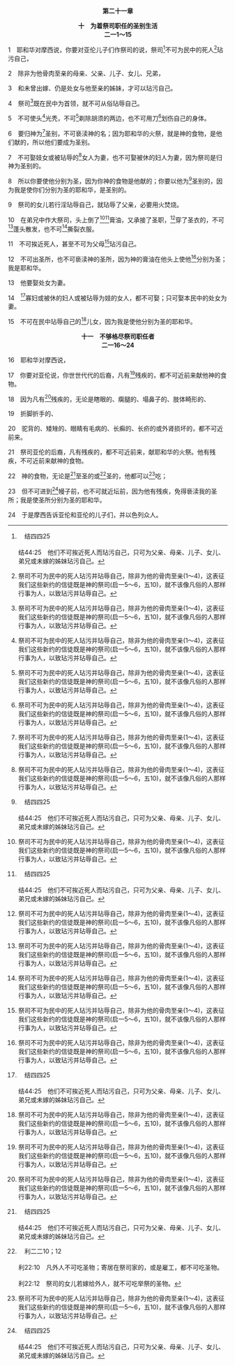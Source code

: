 <p style="text-align:center;font-weight:bold;">第二十一章</p>

<p style="text-align:center;font-weight:bold;">十　为着祭司职任的圣别生活<br>二一1～15</p>

1　耶和华对摩西说，你要对亚伦儿子们作祭司的说，祭司[^a]不可为民中的死人[^1]玷污自己，

[^1]:祭司不可为民中的死人玷污并玷辱自己，除非为他的骨肉至亲(1～4)，这表征我们这些新约的信徒既是神的祭司(启一5～6，五10)，就不该像凡俗的人那样行事为人，以致玷污并玷辱自己。

[^a]:　结四四25<br><br>结44:25　他们不可挨近死人而玷污自己，只可为父亲、母亲、儿子、女儿、弟兄或未嫁的姊妹玷污自己。

2　除非为他骨肉至亲的母亲、父亲、儿子、女儿、兄弟，

3　和未曾出嫁、仍是处女与他至亲的姊妹，才可以玷污自己。

4　祭司[^1]既在民中为首领，就不可从俗玷辱自己。

[^1]:或，不可因在民中为丈夫，就从俗玷辱自己。

5　不可使头[^1]光秃，不可[^1]剃除胡须的两边，也不可用刀[^1]划伤自己的身体。

[^1]:使我们的头光秃，指明我们不服神作头的权柄，不接受神在我们身上的权柄(参林前十一5)；剃除胡须的两边或用刀划伤自己的身体，指明我们用人的努力，使神所设计并创造的身体有所改变。我们不该作这样的改变，乃该接受神为我们所命定的一切，服在神的权柄之下，不可凭人的努力有任何改变、显露或装作，乃要保持天然。

6　要归神为[^1]圣别，不可亵渎神的名；因为耶和华的火祭，就是神的食物，是他们献的，所以他们要成为圣别。

[^1]:这表征我们这些将基督当作食物供应给神作祂享受的人，该把自己分别出来，圣别归神。8节者同。

7　不可娶妓女或被玷辱的[^1]女人为妻，也不可娶被休的妇人为妻，因为祭司是归神为圣别的。

[^1]:7、9、13～15节说到在婚姻事上的纯洁，这事甚至与大祭司的后代有关。这表征我们这些作祭司事奉神，在事奉神的事上负最高责任的人，为我们自己，甚至为我们的后代，在最亲密的属人关系上应当纯洁。

8　所以你要使他分别为圣，因为你神的食物是他献的；你要以他为[^a]圣别的，因为我是使你们分别为圣的耶和华，是圣别的。

[^a]:　利十一44～45；二十26<br><br>利11:44　我是耶和华你们的神；所以你们要使自己分别为圣，成为圣别，因为我是圣别的。你们总不可因地上爬行的物污秽自己。<br><br>利11:45　我是领你们从埃及地上来的耶和华，要作你们的神；所以你们要圣别，因为我是圣别的。<br><br>利20:26　你们要归我为圣别，因为我耶和华是圣别的，并且把你们从众民中分别出来归我。

9　祭司的女儿若行淫玷辱自己，就玷辱了父亲，必要用火焚烧。

10　在弟兄中作大祭司，头上倒了[^1][^a]膏油，又承接了圣职，[^1]穿了圣衣的，不可[^1]蓬头散发，也不可[^1]撕裂衣服。

[^1]:大祭司(预表基督—见出二八1注1)头上倒了膏油，表征我们这些新约的祭司作为基督的身体，身上有施膏的灵，使我们尽祭司的职任(林后一21，诗一三三2)。穿上祭司的衣服，表征我们该过一种与祭司职任相称的生活。不蓬头散发，表征我们服从神的权柄，在行为上没有不顺从、不受约束或不守规矩。不撕裂衣服(表征人的行为—启十九8)，表征我们不可使自己的道德沦丧。

[^a]:　出二九7；利八12；十六32；民三五25；诗一三三2<br><br>出29:7　然后把膏油倒在他头上膏他。<br><br>利8:12　又把些膏油倒在亚伦的头上膏他，使他分别为圣。<br><br>利16:32　那受膏、接续他父亲承接圣职的祭司，要穿上细麻布衣服，就是圣衣，施行遮罪。<br><br>民35:25　会众要救这误杀人的脱离报血仇之人的手，也要使他归回先前逃到的庇护城；他要住在其中，直等到受圣膏油膏抹的大祭司死了。<br><br>诗133:2　这好比那上好的油，浇在亚伦的头上，流到胡须，又流到他的衣襟；

11　不可挨近死人，甚至不可为父母[^1]玷污自己。

[^1]:大祭司甚至不可为父母的死玷污自己，表征当我们担负最高的祭司职分，与神有最亲密的交通时，我们应当约束自己天然的情感，甚至不可因着对父母的情感而玷污自己(参太十37，十二46～50)。

12　不可出圣所，也不可亵渎神的圣所，因为神的膏油在他头上使他[^1]分别为圣；我是耶和华。

[^1]:希伯来文， nezer， 奈撒，与“拿细耳人”一辞同字根。

13　他要娶处女为妻。

14　[^a]寡妇或被休的妇人或被玷辱为妓的女人，都不可娶；只可娶本民中的处女为妻。

[^a]:　结四四22<br><br>结44:22　他们不可娶寡妇或被休的妇人为妻，只可娶以色列家后裔中的处女，或是祭司遗留的寡妇。

15　不可在民中玷辱自己的[^1]儿女，因为我是使他分别为圣的耶和华。

[^1]:或，后裔。

<p style="text-align:center;font-weight:bold;">十一　不够格尽祭司职任者<br>二一16～24</p>

16　耶和华对摩西说，

17　你要对亚伦说，你世世代代的后裔，凡有[^1]残疾的，都不可近前来献他神的食物。

[^1]:因有残疾而不够资格尽祭司职分，表征凡缺乏基督的人，就不能将基督当作食物供应给神。

18　因为凡有[^1]残疾的，无论是瞎眼的、瘸腿的、塌鼻子的、肢体畸形的、

[^1]:18～20节所列各种的残疾，有以下的意义：瞎眼，表征因缺少基督作光照的光而短缺视力(参约八12)。瘸腿，表征因缺少加力的基督而无力行动(参腓四13)。塌鼻子，表征在事奉神的事上，缺少基督作感觉的能力(参歌七4下)。肢体畸形，表征越过了基督，并过度接触基督之外的事物(参林后十13)。折脚折手，表征我们这人的某些部分，在基督里是不完备的(参提后三16～17)。驼背，表征因着缺少对属天基督的经历，只能看见地上的事，看不见天上的事(参西三1～3)。矮矬，表征在生命的长大上，缺少基督的身量(参弗四13)。眼睛有毛病，表征因着缺少对基督完满的看见，而对属灵的事物没有完全的眼光(参徒十八24～28)。长癣，表征因着缺少基督的灵(参腓一19～20)，在生命上有不正常的表现，不只自己感觉不适，也使别人难过。长疥，表征因着缺少活基督(参腓一21上)，有些事使自己不舒服，并且这些事所表显出来的也叫别人为难。外肾损坏，表征因着严重的缺少经历基督作生命，以致属灵的繁殖功能受到破坏(参约十五5)。

19　折脚折手的、

20　驼背的、矮矬的、眼睛有毛病的、长癣的、长疥的或外肾损坏的，都不可近前来。

21　祭司亚伦的后裔，凡有残疾的，都不可近前来，献耶和华的火祭。他有残疾，不可近前来献神的食物。

22　神的食物，无论是[^a]至圣的或[^b]圣的，他都可以[^1]吃；

[^1]:22～23节的话，表征有残疾的信徒虽然能享受基督(神的食物)作他们的食物，却没有资格在召会(神的圣所)中，或围绕基督的十字架(由祭坛所预表)事奉神，免得他们玷辱神的圣物。

[^a]:　利二3；10；六17；25；七1；十12；17；十四13；二四9；民十八9<br><br>利2:3　素祭所剩的要归给亚伦和他的子孙；这是献与耶和华的火祭中为至圣的。<br><br>利2:10　素祭所剩的要归给亚伦和他的子孙；这是献与耶和华的火祭中为至圣的。<br><br>利6:17　烤的时候不可搀酵。这是从所献给我的火祭中赐给他们的分，是至圣的，和赎罪祭并赎愆祭一样。<br><br>利6:25　你要对亚伦和他儿子们说，赎罪祭的条例乃是这样：要在宰燔祭牲的地方，在耶和华面前宰赎罪祭牲；这是至圣的。<br><br>利7:1　赎愆祭的条例乃是这样：这祭是至圣的。<br><br>利10:12　摩西对亚伦和他剩下的儿子以利亚撒、以他玛说，你们把献给耶和华火祭中所剩的素祭拿来，在坛旁不带酵而吃，因为这是至圣的。<br><br>利10:17　这赎罪祭既是至圣的，耶和华又给了你们，要你们担当会众的罪孽，在祂面前为他们遮罪，你们为何没有在圣所吃呢？<br><br>利14:13　他要在宰赎罪祭牲和燔祭牲之地，就是在圣处，宰那只公羊羔；赎愆祭要归祭司，与赎罪祭一样；这是至圣的。<br><br>利24:9　这饼是要给亚伦和他子孙的，他们要在圣处吃，因为这在献给耶和华的火祭中是至圣的，要归与亚伦；这是永远的定例。<br><br>民18:9　至圣之物中不经过火的，都是你的；以色列人给我的一切供物，就是一切的素祭、赎罪祭、赎愆祭，都是至圣的，要归给你和你的子孙。

[^b]:　利二二10；12<br><br>利22:10　凡外人不可吃圣物；寄居在祭司家的，或是雇工，都不可吃圣物。<br><br>利22:12　祭司的女儿若嫁给外人，就不可吃举祭的圣物。

23　但不可进到[^a]幔子前，也不可就近坛前，因为他有残疾，免得亵渎我的圣所；我是使圣所分别为圣的耶和华。

[^a]:　出三十6；结四四9；13<br><br>出30:6　要把坛放在见证柜前的幔子外，对着见证柜上的遮罪盖，就是我要与你相会的地方。<br><br>结44:9　主耶和华如此说，以色列人中的外邦人，就是心未受割礼、肉体也未受割礼的，都不可入我的圣所。<br><br>结44:13　他们不可亲近我，作祭司事奉我，也不可挨近我的任何圣物，就是至圣的物；他们却要担当自己的羞辱和所行可憎的事。

24　于是摩西告诉亚伦和亚伦的儿子们，并以色列众人。

